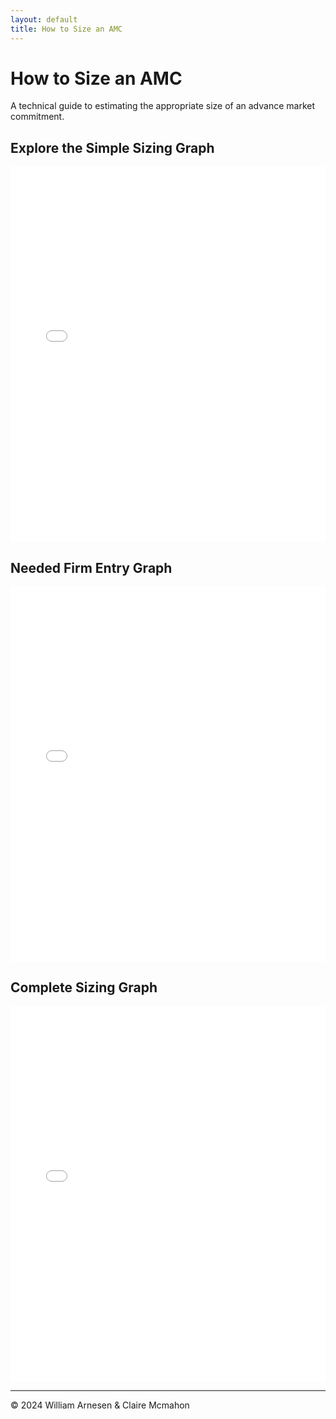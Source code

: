 ```yaml
---
layout: default
title: How to Size an AMC
---
```


# How to Size an AMC

A technical guide to estimating the appropriate size of an advance market commitment.

## Explore the Simple Sizing Graph

<iframe 
    src="simple_sizing_graph.html" 
    width="100%" 
    height="600" 
    style="border: none;">
</iframe>

## Needed Firm Entry Graph

<iframe 
    src="needed_attempts_graph.html" 
    width="100%" 
    height="600" 
    style="border: none;">
</iframe>

## Complete Sizing Graph

<iframe 
    src="complete_sizing_graph.html" 
    width="100%" 
    height="600" 
    style="border: none;">
</iframe>

---

© 2024 William Arnesen & Claire Mcmahon
